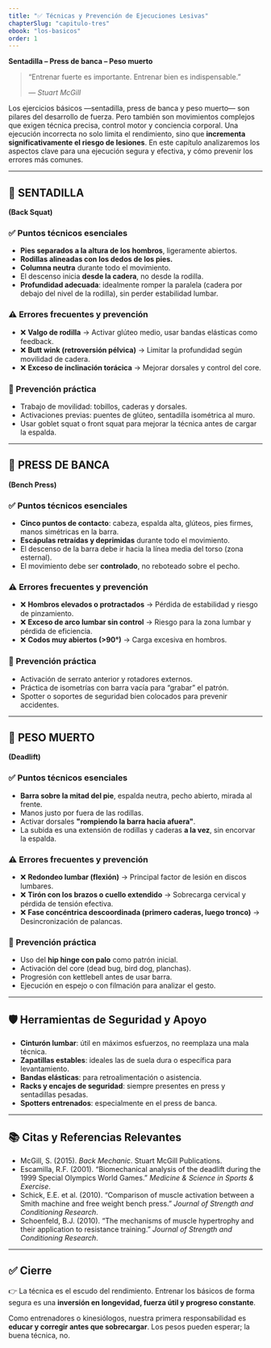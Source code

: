 ```yaml
---
title: "✅ Técnicas y Prevención de Ejecuciones Lesivas"
chapterSlug: "capitulo-tres"
ebook: "los-basicos"
order: 1
---
```


**Sentadilla – Press de banca – Peso muerto**

> “Entrenar fuerte es importante. Entrenar bien es indispensable.”
> 
> 
> — *Stuart McGill*
> 

Los ejercicios básicos —sentadilla, press de banca y peso muerto— son pilares del desarrollo de fuerza. Pero también son movimientos complejos que exigen técnica precisa, control motor y conciencia corporal. Una ejecución incorrecta no solo limita el rendimiento, sino que **incrementa significativamente el riesgo de lesiones**. En este capítulo analizaremos los aspectos clave para una ejecución segura y efectiva, y cómo prevenir los errores más comunes.

---

## 🔹 SENTADILLA

**(Back Squat)**

### ✅ Puntos técnicos esenciales

- **Pies separados a la altura de los hombros**, ligeramente abiertos.
- **Rodillas alineadas con los dedos de los pies.**
- **Columna neutra** durante todo el movimiento.
- El descenso inicia **desde la cadera**, no desde la rodilla.
- **Profundidad adecuada**: idealmente romper la paralela (cadera por debajo del nivel de la rodilla), sin perder estabilidad lumbar.

### ⚠️ Errores frecuentes y prevención

- ❌ **Valgo de rodilla** → Activar glúteo medio, usar bandas elásticas como feedback.
- ❌ **Butt wink (retroversión pélvica)** → Limitar la profundidad según movilidad de cadera.
- ❌ **Exceso de inclinación torácica** → Mejorar dorsales y control del core.

### 🧰 Prevención práctica

- Trabajo de movilidad: tobillos, caderas y dorsales.
- Activaciones previas: puentes de glúteo, sentadilla isométrica al muro.
- Usar goblet squat o front squat para mejorar la técnica antes de cargar la espalda.

---

## 🔹 PRESS DE BANCA

**(Bench Press)**

### ✅ Puntos técnicos esenciales

- **Cinco puntos de contacto**: cabeza, espalda alta, glúteos, pies firmes, manos simétricas en la barra.
- **Escápulas retraídas y deprimidas** durante todo el movimiento.
- El descenso de la barra debe ir hacia la línea media del torso (zona esternal).
- El movimiento debe ser **controlado**, no reboteado sobre el pecho.

### ⚠️ Errores frecuentes y prevención

- ❌ **Hombros elevados o protractados** → Pérdida de estabilidad y riesgo de pinzamiento.
- ❌ **Exceso de arco lumbar sin control** → Riesgo para la zona lumbar y pérdida de eficiencia.
- ❌ **Codos muy abiertos (>90°)** → Carga excesiva en hombros.

### 🧰 Prevención práctica

- Activación de serrato anterior y rotadores externos.
- Práctica de isometrías con barra vacía para “grabar” el patrón.
- Spotter o soportes de seguridad bien colocados para prevenir accidentes.

---

## 🔹 PESO MUERTO

**(Deadlift)**

### ✅ Puntos técnicos esenciales

- **Barra sobre la mitad del pie**, espalda neutra, pecho abierto, mirada al frente.
- Manos justo por fuera de las rodillas.
- Activar dorsales **"rompiendo la barra hacia afuera"**.
- La subida es una extensión de rodillas y caderas **a la vez**, sin encorvar la espalda.

### ⚠️ Errores frecuentes y prevención

- ❌ **Redondeo lumbar (flexión)** → Principal factor de lesión en discos lumbares.
- ❌ **Tirón con los brazos o cuello extendido** → Sobrecarga cervical y pérdida de tensión efectiva.
- ❌ **Fase concéntrica descoordinada (primero caderas, luego tronco)** → Desincronización de palancas.

### 🧰 Prevención práctica

- Uso del **hip hinge con palo** como patrón inicial.
- Activación del core (dead bug, bird dog, planchas).
- Progresión con kettlebell antes de usar barra.
- Ejecución en espejo o con filmación para analizar el gesto.

---

## 🛡️ Herramientas de Seguridad y Apoyo

- **Cinturón lumbar**: útil en máximos esfuerzos, no reemplaza una mala técnica.
- **Zapatillas estables**: ideales las de suela dura o específica para levantamiento.
- **Bandas elásticas**: para retroalimentación o asistencia.
- **Racks y encajes de seguridad**: siempre presentes en press y sentadillas pesadas.
- **Spotters entrenados**: especialmente en el press de banca.

---

## 📚 Citas y Referencias Relevantes

- McGill, S. (2015). *Back Mechanic*. Stuart McGill Publications.
- Escamilla, R.F. (2001). “Biomechanical analysis of the deadlift during the 1999 Special Olympics World Games.” *Medicine & Science in Sports & Exercise*.
- Schick, E.E. et al. (2010). “Comparison of muscle activation between a Smith machine and free weight bench press.” *Journal of Strength and Conditioning Research*.
- Schoenfeld, B.J. (2010). “The mechanisms of muscle hypertrophy and their application to resistance training.” *Journal of Strength and Conditioning Research*.

---

## ✅ Cierre

👉 La técnica es el escudo del rendimiento. Entrenar los básicos de forma segura es una **inversión en longevidad, fuerza útil y progreso constante**.

Como entrenadores o kinesiólogos, nuestra primera responsabilidad es **educar y corregir antes que sobrecargar**. Los pesos pueden esperar; la buena técnica, no.